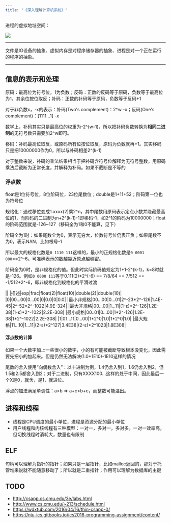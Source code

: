 ```yaml
---
title: "《深入理解计算机系统》"
---
```


进程的虚拟地址空间：

![]({{%20site.baseurl%20}}/assets/img/v2-1bbda4e5bdc297b5d4a9e88fc0e43c14_hd.jpg)

* * * * *

文件是IO设备的抽象、虚拟内存是对程序储存器的抽象、进程是对一个正在运行的程序的抽象。

* * * * *

信息的表示和处理
----------------

原码：最高位为符号位，1为负数；反码：正数的反码等于原码，负数等于最高位为1，其余位按位取反；补码：正数的补码等于原码，负数等于反码+1

对于非负数x，-x的表示：补码(Two's complement)：2^w -x；反码(One's complement)：[1111...1] -x

数学上，补码其实只是最高位的权重为-2^(w-1)，所以把补码负数转换为**相同二进制**的无符号数只需要加2^w即可。

移码：补码最高位取反，或原码所有位按位取反，原码为负数就再+1。其实移码只是把10000000作为0，所以与补码相差2^(k-1)

对于整数来说，补码的乘法结果相当于把补码含符号位解释为无符号整数，用原码乘法后截断为正常长度，并解释为补码。如果不截断是不等的

### 浮点数

float是1位符号位，8位阶码位，23位尾数位；double是1+11+52；阶码第一位也为符号位

规格化：通过移位变成1.xxxx(2)乘2^n，其中尾数用原码表示定点小数并隐藏最高位的1，而阶码的二进制为n+2^(k-1)-1即移码-1，如2^1的阶码为10000000；float的阶码范围就是-126~127（移码全为1和0不能算，见下）

阶码全为1时：如果尾数全为0，表示无穷大，位数符号位仍表正负；如果尾数不为0，表示NAN，比如根号-1

所以最大的规格化数是`0 1110 111`这样的，最小的正规格化数是`0 0001 000`==2^-6。可准确表示的数越靠近原点越稠密。

阶码全为0时，是非规格化的值。但此时实际阶码值规定为1+1-2^(k-1)，k=8时就是-126。例如`0 0000 111`等于0.111(2)\*2^(-6) == 7/8/64 == 7/512 == -1/512+2^-6，即非规格化到规格化的平滑过渡

||
|描述|exp|frac|float(2)|float(10)|double(2)|double(10)|
|0|00...00|0...00|0|0.0|0|0.0|
|最小非规格|00...00|0...01|2^-23\*2^-126|1.4E-45|2^-52\*2^-1022|4.9E-324|
|最大非规格|00...00|1...11|(1-ε)\*2^-126|1.2E-38|(1-ε)\*2^-1022|2.2E-308|
|最小规格|00..01|0...00|1\*2^-126|1.2E-38|1\*2^-1022|2.2E-308|
|1|01...11|0...00|1\*2^0|1.0|1\*2^0|1.0|
|最大规格|11...10|1...11|(2-ε)\*2^127|3.4E38|(2-ε)\*2^1023|1.8E308|

#### 浮点数的计算

如果一个大数字加上一些很小的数字，小的有可能被截断导致根本没变化，因此需要先把小的加起来。但是仍然无法解决(1.0+1E10)-1E10这样的情况

尾数的舍入使用“向偶数舍入”：以十进制为例，1.4仍舍入到1，1.6仍舍入到2，但1.5和2.5都舍入到2；对于二进制，只有XXXX100...这样的处于中间，因此最后一个X是0，就舍，是1，就进位。

浮点的加法满足单调性：a\>b =\> a+c\>b+c，而整数可能溢出。

进程和线程
----------

* 线程是CPU调度的最小单位，进程是资源分配的最小单位
* 用户线程和内核线程有三种模型：一对一，多对一，多对多。一对一效率高，但切换线程时消耗大，数量也有限制

ELF
---

句柄可以理解为指针的指针；如果只是一层指针，比如malloc返回的，那对于托管堆来说就不能随意移动了；所以就是二重指针；作用可以理解为数据库的主键

## TODO

* http://csapp.cs.cmu.edu/3e/labs.html
* http://www.cs.cmu.edu/~213/schedule.html
* https://wdxtub.com/2016/04/16/thin-csapp-0/
* https://nju-ics.gitbooks.io/ics2018-programming-assignment/content/
